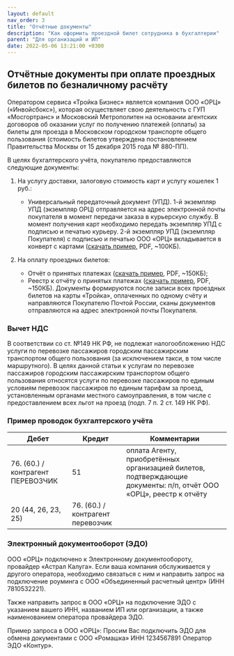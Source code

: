 ```yaml
---
layout: default
nav_order: 3
title: "Отчётные документы"
description: "Как оформить проездной билет сотрудника в бухгалтерии"
parent: "Для организаций и ИП"
date: 2022-05-06 13:21:00 +0300
---
```


## Отчётные документы при оплате проездных билетов по безналичному расчёту

Оператором сервиса «Тройка Бизнес» является компания ООО «ОРЦ» («Инвойсбокс»), которая осуществляет
свою деятельность с ГУП «Мосгортранс» и Московский Метрополитен на основании агентских договоров об
оказании услуг по получению платежей (оплаты) за билеты для проезда в Московском городском транспорте
общего пользования (стоимость билетов утверждена постановлением Правительства Москвы от 15 декабря 2015 года № 880-ПП).

В целях бухгалтерского учёта, покупателю предоставляются следующие документы:

1. На услугу доставки, залоговую стоимость карт и услугу кошелек 1 руб.:
   - Универсальный передаточный документ (УПД). 1-й экземпляр УПД (экземпляр ОРЦ) отправляется на адрес электронной почты
   покупателя в момент передачи заказа в курьерскую службу. В момент получения карт необходимо передать экземпляр УПД с
   подписью и печатью курьеру. 2-й экземпляр УПД (экземпляр Покупателя) с подписью и печатью ООО «ОРЦ» вкладывается в
   конверт с картами ([скачать пример](/assets/downloads/faq/sample_upd.pdf), PDF, ~100КБ).

2. На оплату проездных билетов:
   - Отчёт о принятых платежах ([скачать пример](/assets/downloads/faq/sample_report.pdf), PDF, ~150КБ);
   - Реестр к отчёту о принятых платежах  ([скачать пример](/assets/downloads/faq/sample_registry.pdf), PDF, ~150КБ). Документы формируются после записи всех проездных билетов на карты «Тройка», оплаченных по одному счёту и направляются Покупателю Почтой России, сканы документов отправляются на адрес электронной почты Покупателя. 

### Вычет НДС

В соответствии со ст. №149 НК РФ, не подлежат налогообложению НДС услуги по перевозке пассажиров
городским пассажирским транспортом общего пользования (за исключением такси, в том числе маршрутного). В целях данной
статьи к услугам по перевозке пассажиров городским пассажирским транспортом общего пользования относятся услуги по
перевозке пассажиров по единым условиям перевозок пассажиров по единым тарифам за проезд, установленным органами местного
самоуправления, в том числе с предоставлением всех льгот на проезд (подп. 7 п. 2 ст. 149 НК РФ).

### Пример проводок бухгалтерского учёта

| Дебет                             | Кредит                              | Комментарии                                                                                                        |
|-----------------------------------|-------------------------------------|--------------------------------------------------------------------------------------------------------------------|
| 76. (60.) / контрагент ПЕРЕВОЗЧИК | 51                                  | оплата Агенту, приобретённых организацией билетов, подтверждающие документы: п/п, отчёт ООО «ОРЦ», реестр к отчёту |
| 20 (44, 26, 23, 25)               | 76. (60.) / контрагент перевозчик   |                                                                                                                    |


### Электронный документооборот (ЭДО)

ООО «ОРЦ» подключено к Электронному документообороту, провайдер «Астрал Калуга». Если ваша компания обслуживается у другого
оператора, необходимо связаться с ним и направить запрос на подключение роуминга с ООО «Объединенный расчетный центр» (ИНН 7810532221).

Также направить запрос в ООО «ОРЦ» на подключение ЭДО с указанием вашего ИНН, названием ИП или организации, а также наименованием
оператора провайдера ЭДО.

Пример запроса в ООО «ОРЦ»: Просим Вас подключить ЭДО для обмена документами с ООО «Ромашка» ИНН 1234567891 Оператор ЭДО «Контур».


